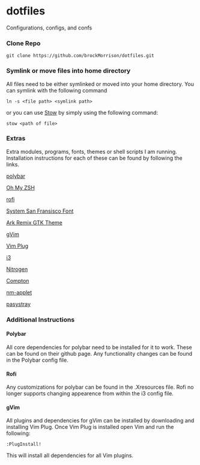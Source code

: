 # dotfiles
Configurations, configs, and confs

### Clone Repo
```
git clone https://github.com/brockMorrison/dotfiles.git
```
### Symlink or move files into home directory
All files need to be either symlinked or moved into your home directory. You can symlink with the following command
```
ln -s <file path> <symlink path>
```
or you can use [Stow](https://www.gnu.org/software/stow/manual/stow.html) by simply using the following command:
```
stow <path of file>
```
### Extras
Extra modules, programs, fonts, themes or shell scripts I am running. Installation instructions for each of these can be found by following the links.

[polybar](https://github.com/jaagr/polybar)

[Oh My ZSH](https://github.com/robbyrussell/oh-my-zsh)

[rofi](https://github.com/DaveDavenport/rofi)

[System San Fransisco Font](https://github.com/supermarin/YosemiteSanFranciscoFont)

[Ark Remix GTK Theme](https://store.kde.org/p/1214931/)

[gVim](https://www.vim.org/download.php)

[Vim Plug](https://github.com/junegunn/vim-plug)

[i3](https://i3wm.org/)

[Nitrogen](https://wiki.archlinux.org/index.php/nitrogen)

[Compton](https://wiki.archlinux.org/index.php/compton)

[nm-applet](https://wiki.archlinux.org/index.php/NetworkManager)

[pasystray](https://github.com/christophgysin/pasystray)

### Additional Instructions

#### Polybar
All core dependencies for polybar need to be installed for it to work. These can be found on their github page. Any functionality changes can be found in the Polybar config file.

#### Rofi
Any customizations for polybar can be found in the .Xresources file. Rofi no longer supports changing appearence from within the i3 config file.

#### gVim
All plugins and dependencies for gVim can be installed by downloading and installing Vim Plug. Once Vim Plug is installed open Vim and run the following:
```
:PlugInstall!
```
This will install all dependencies for all Vim plugins.
